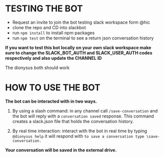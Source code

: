 # TESTING THE BOT

- Request an invite to join the bot testing slack workspace form @hic
- clone the repo and CD into slackbot
- run `npm install` to install npm packages
- run `npm test` on the terminal to see a return json conversation history

**If you want to test this bot locally on your own slack workspace make sure to change the SLACK_BOT_AUTH and SLACK_USER_AUTH codes respectively and also update the CHANNEL ID** 

The dionysus both should work

# HOW TO USE THE BOT

**The bot can be interacted with in two ways.**
1. By using a slash command:
in any channel call `/save-conversation` and the bot will reply with a `conversation saved` response. This command creates a slack.json file that holds the conversation history.

2.  By real time interaction:
interact with the bot in real time by typing `@dionysus help` it will respond with `to save a conversation type \save-conversation.`

**Your conversation will be saved in the external drive.**
